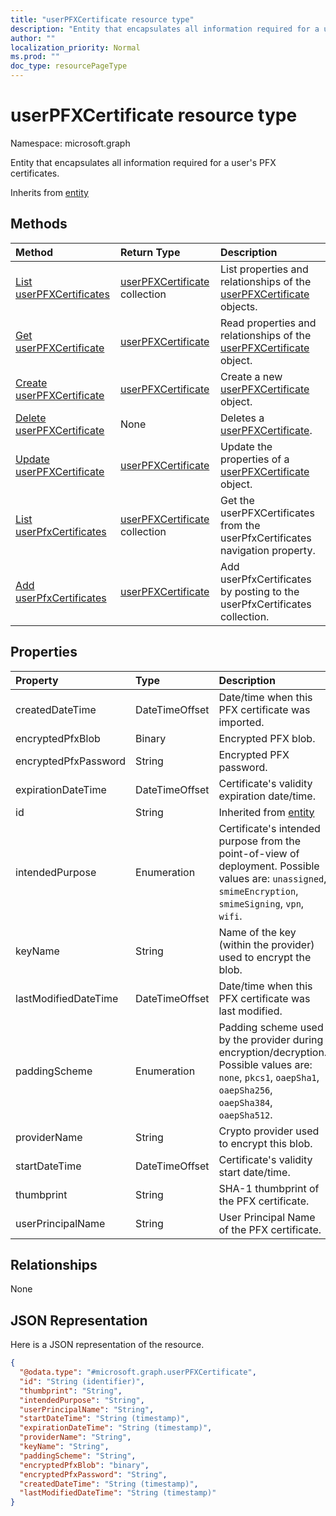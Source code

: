 ```yaml
---
title: "userPFXCertificate resource type"
description: "Entity that encapsulates all information required for a user's PFX certificates."
author: ""
localization_priority: Normal
ms.prod: ""
doc_type: resourcePageType
---
```


# userPFXCertificate resource type


Namespace: microsoft.graph

Entity that encapsulates all information required for a user's PFX certificates.


Inherits from [entity](../resources/entity.md)

## Methods
|Method|Return Type|Description|
|:---|:---|:---|
|[List userPFXCertificates](../api/userpfxcertificate-list.md)|[userPFXCertificate](../resources/userpfxcertificate.md) collection|List properties and relationships of the [userPFXCertificate](../resources/userpfxcertificate.md) objects.|
|[Get userPFXCertificate](../api/userpfxcertificate-get.md)|[userPFXCertificate](../resources/userpfxcertificate.md)|Read properties and relationships of the [userPFXCertificate](../resources/userpfxcertificate.md) object.|
|[Create userPFXCertificate](../api/userpfxcertificate-create.md)|[userPFXCertificate](../resources/userpfxcertificate.md)|Create a new [userPFXCertificate](../resources/userpfxcertificate.md) object.|
|[Delete userPFXCertificate](../api/userpfxcertificate-delete.md)|None|Deletes a [userPFXCertificate](../resources/userpfxcertificate.md).|
|[Update userPFXCertificate](../api/userpfxcertificate-update.md)|[userPFXCertificate](../resources/userpfxcertificate.md)|Update the properties of a [userPFXCertificate](../resources/userpfxcertificate.md) object.|
|[List userPfxCertificates](../api/intune-devices-devicemanagement-list-userpfxcertificates.md)|[userPFXCertificate](../resources/userpfxcertificate.md) collection|Get the userPFXCertificates from the userPfxCertificates navigation property.|
|[Add userPfxCertificates](../api/intune-devices-devicemanagement-post-userpfxcertificates.md)|[userPFXCertificate](../resources/userpfxcertificate.md)|Add userPfxCertificates by posting to the userPfxCertificates collection.|

## Properties
|Property|Type|Description|
|:---|:---|:---|
|createdDateTime|DateTimeOffset|Date/time when this PFX certificate was imported.|
|encryptedPfxBlob|Binary|Encrypted PFX blob.|
|encryptedPfxPassword|String|Encrypted PFX password.|
|expirationDateTime|DateTimeOffset|Certificate's validity expiration date/time.|
|id|String| Inherited from [entity](../resources/entity.md)|
|intendedPurpose|Enumeration|Certificate's intended purpose from the point-of-view of deployment. Possible values are: `unassigned`, `smimeEncryption`, `smimeSigning`, `vpn`, `wifi`.|
|keyName|String|Name of the key (within the provider) used to encrypt the blob.|
|lastModifiedDateTime|DateTimeOffset|Date/time when this PFX certificate was last modified.|
|paddingScheme|Enumeration|Padding scheme used by the provider during encryption/decryption. Possible values are: `none`, `pkcs1`, `oaepSha1`, `oaepSha256`, `oaepSha384`, `oaepSha512`.|
|providerName|String|Crypto provider used to encrypt this blob.|
|startDateTime|DateTimeOffset|Certificate's validity start date/time.|
|thumbprint|String|SHA-1 thumbprint of the PFX certificate.|
|userPrincipalName|String|User Principal Name of the PFX certificate.|

## Relationships
None

## JSON Representation
Here is a JSON representation of the resource.
<!-- {
  "blockType": "resource",
  "keyProperty": "id",
  "@odata.type": "microsoft.graph.userPFXCertificate",
  "baseType": "microsoft.graph.entity",
  "openType": false
}
-->
``` json
{
  "@odata.type": "#microsoft.graph.userPFXCertificate",
  "id": "String (identifier)",
  "thumbprint": "String",
  "intendedPurpose": "String",
  "userPrincipalName": "String",
  "startDateTime": "String (timestamp)",
  "expirationDateTime": "String (timestamp)",
  "providerName": "String",
  "keyName": "String",
  "paddingScheme": "String",
  "encryptedPfxBlob": "binary",
  "encryptedPfxPassword": "String",
  "createdDateTime": "String (timestamp)",
  "lastModifiedDateTime": "String (timestamp)"
}
```

